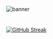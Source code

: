 
![banner](https://user-images.githubusercontent.com/99675396/175308631-8022a376-9264-40c1-81f4-95949fc483ce.png)
#
[![GitHub Streak](http://github-readme-streak-stats.herokuapp.com?user=EvgeshaIvanov&hide_border=true&date_format=M%20j%5B%2C%20Y%5D&locale=ru)](https://git.io/streak-stats)
<!-- ![Anurag's GitHub stats](https://github-readme-stats.vercel.app/api?username=evgeshaivanov&show_icons=true&theme=default) -->



<!--
**EvgeshaIvanov/EvgeshaIvanov** is a ✨ _special_ ✨ repository because its `README.md` (this file) appears on your GitHub profile.
![Codewars](https://github.r2v.ch/codewars?user=EvgeshaIvanov)
Here are some ideas to get you started:
//### Hi there 👋
![](https://komarev.com/ghpvc/?username=evgeshaivanov)
- 🔭 I’m currently working on ...
- 🌱 I’m currently learning ...
- 👯 I’m looking to collaborate on ...
- 🤔 I’m looking for help with ...
- 💬 Ask me about ...
- 📫 How to reach me: ...
- 😄 Pronouns: ...
- ⚡ Fun fact: ...
🌊
-->
